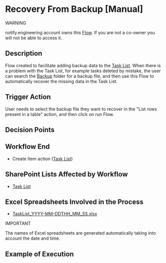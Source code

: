 # Recovery From Backup [Manual]

<div class="warning">
<p class="admonition-title">WARNING</p>
<p>notify.engineering account owns this <a href="https://make.powerautomate.com/environments/Default-a5273f41-687e-4e5e-9fba-18c6ce465b41/flows/shared/84ce37ba-b27a-441e-a2d1-756144804bc1/details" target="_blank">Flow</a>. If you are not a co-owner you will not be able to access it.</p>
</div>

## Description
Flow created to facilitate adding backup data to the <a href="https://vistacaretech.sharepoint.com/sites/engineering/Bell/BracebridgeUBF/Lists/Task%20List/1000%20Tasks.aspx" target="_blank">Task List</a>. When there is a problem with the Task List, for example tasks deleted by mistake, the user can search the <a href="https://vistacaretech.sharepoint.com/:f:/s/engineering/Bell/BracebridgeUBF/EgRg0ZhAsQJItve9WdAy6XABT1AvCXZymwdqJwo48O8cZg?e=CVuG5f" target="_blank">Backup</a> folder for a backup file, and then use this Flow to automatically recover the missing data in the Task List.

## Trigger Action
User needs to select the backup file they want to recover in the "List rows present in a table" action, and then click on run Flow.

## Decision Points

## Workflow End
* Create Item action (<a href="https://vistacaretech.sharepoint.com/sites/engineering/Bell/BracebridgeUBF/Lists/Task%20List/1000%20Tasks.aspx" target="_blank">Task List</a>)

## SharePoint Lists Affected by Workflow
* <a href="https://vistacaretech.sharepoint.com/sites/engineering/Bell/BracebridgeUBF/Lists/Task%20List/1000%20Tasks.aspx" target="_blank">Task List</a>

## Excel Spreadsheets Involved in the Process
* <a href="https://vistacaretech.sharepoint.com/:f:/s/engineering/Bell/BracebridgeUBF/EgRg0ZhAsQJItve9WdAy6XABT1AvCXZymwdqJwo48O8cZg?e=CVuG5f" target="_blank">TaskList_YYYY-MM-DDTHH_MM_SS.xlsx</a>

<div class="note">
<p class="admonition-title">IMPORTANT</p>
<p>The names of Excel spreadsheets are generated automatically taking into account the date and time.</p>
</div>

## Example of Execution